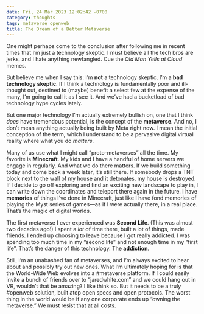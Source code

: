 ```yaml
---
date: Fri, 24 Mar 2023 12:02:42 -0700
category: thoughts
tags: metaverse openweb
title: The Dream of a Better Metaverse
---
```


One might perhaps come to the conclusion after following me in recent times that I’m just a technology skeptic. I must believe all the tech bros are jerks, and I hate anything newfangled. Cue the *Old Man Yells at Cloud* memes.

But believe me when I say this: I’m **not** a technology skeptic. I’m a **bad technology skeptic**. If I think a technology is fundamentally poor and ill-thought out, destined to (maybe) benefit a select few at the expense of the many, I’m going to call it as I see it. And we’ve had a bucketload of bad technology hype cycles lately.

But one major technology I’m actually extremely bullish on, one that I think _does_ have tremendous potential, is the concept of the **metaverse**. And no, I don’t mean anything actually being built by Meta right now. I mean the initial conception of the term, which I understand to be a pervasive digital virtual reality where what you do *matters*.

Many of us use what I might call “proto-metaverses” all the time. My favorite is **Minecraft**. My kids and I have a handful of home servers we engage in regularly. And what we do there matters. If we build something today and come back a week later, it’s still there. If somebody drops a TNT block next to the wall of my house and it detonates, my house is destroyed. If I decide to go off exploring and find an exciting new landscape to play in, I can write down the coordinates and teleport there again in the future. I have **memories** of things I’ve done in Minecraft, just like I have fond memories of playing the Myst series of games—as if I were actually there, in a real place. That’s the magic of digital worlds.

The first metaverse I ever experienced was **Second Life**. (This was almost two decades ago!) I spent a _lot_ of time there, built a lot of things, made friends. I ended up choosing to leave because I got really addicted. I was spending too much time in my “second life” and not enough time in my “first life”. That’s the danger of this technology. The **addiction**.

Still, I’m an unabashed fan of metaverses, and I’m always excited to hear about and possibly try out new ones. What I’m ultimately hoping for is that the World-Wide Web evolves into a #metaverse platform. If I could easily invite a bunch of friends over to “jaredwhite.com” and we could hang out in VR, wouldn’t that be amazing? I like think so. But it needs to be a truly #openweb solution, built atop open specs and open protocols. The worst thing in the world would be if any one corporate ends up “owning the metaverse.” We must resist that at all costs.
